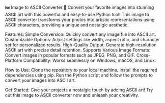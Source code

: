 🖼️ Image to ASCII Converter 🎨
Convert your favorite images into stunning ASCII art with this powerful and easy-to-use Python tool! This image to ASCII converter transforms your photos into artistic representations using ASCII characters, providing a unique and nostalgic aesthetic.

Features:
Simple Conversion: Quickly convert any image file into ASCII art.
Customizable Options: Adjust settings like width, aspect ratio, and character set for personalized results.
High-Quality Output: Generate high-resolution ASCII art with precise detail retention.
Supports Various Image Formats: Convert images in popular formats such as JPEG, PNG, and GIF.
Cross-Platform Compatibility: Works seamlessly on Windows, macOS, and Linux.

How to Use:
Clone the repository to your local machine.
Install the required dependencies using pip.
Run the Python script and follow the prompts to convert your images into ASCII art.

Get Started:
Give your projects a nostalgic touch by adding ASCII art! Try out this image to ASCII converter now and unleash your creativity.
